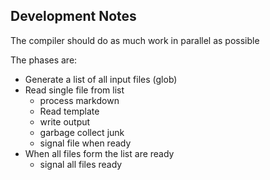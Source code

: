 ## Development Notes

The compiler should do as much work in parallel as possible

The phases are:

- Generate a list of all input files (glob)
- Read single file from list
	- process markdown
	- Read template
	- write output
	- garbage collect junk
	- signal file when ready
- When all files form the list are ready
	- signal all files ready
